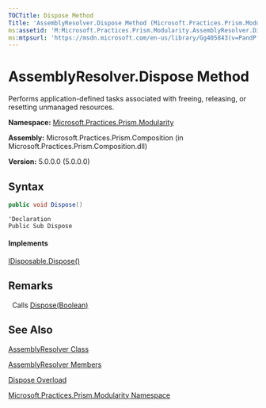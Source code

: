 ```yaml
---
TOCTitle: Dispose Method
Title: 'AssemblyResolver.Dispose Method (Microsoft.Practices.Prism.Modularity)'
ms:assetid: 'M:Microsoft.Practices.Prism.Modularity.AssemblyResolver.Dispose'
ms:mtpsurl: 'https://msdn.microsoft.com/en-us/library/Gg405843(v=PandP.50)'
---
```


# AssemblyResolver.Dispose Method

Performs application-defined tasks associated with freeing, releasing, or resetting unmanaged resources.

**Namespace:** [Microsoft.Practices.Prism.Modularity](https://msdn.microsoft.com/en-us/library/microsoft.practices.prism.modularity(v=pandp.50))

**Assembly:** Microsoft.Practices.Prism.Composition (in Microsoft.Practices.Prism.Composition.dll)

**Version:** 5.0.0.0 (5.0.0.0)

## Syntax

```C#
public void Dispose()
```

```VB
'Declaration
Public Sub Dispose
```

#### Implements

[IDisposable.Dispose()](http://msdn2.microsoft.com/en-us/library/es4s3w1d)

## Remarks

&nbsp;&nbsp;Calls [Dispose(Boolean)](https://msdn.microsoft.com/en-us/library/gg405844(v=pandp.50))

## See Also

[AssemblyResolver Class](https://msdn.microsoft.com/en-us/library/microsoft.practices.prism.modularity.assemblyresolver(v=pandp.50))

[AssemblyResolver Members](https://msdn.microsoft.com/en-us/library/microsoft.practices.prism.modularity.assemblyresolver_members(v=pandp.50))

[Dispose Overload](https://msdn.microsoft.com/en-us/library/microsoft.practices.prism.modularity.assemblyresolver.dispose(v=pandp.50))

[Microsoft.Practices.Prism.Modularity Namespace](https://msdn.microsoft.com/en-us/library/microsoft.practices.prism.modularity(v=pandp.50))
